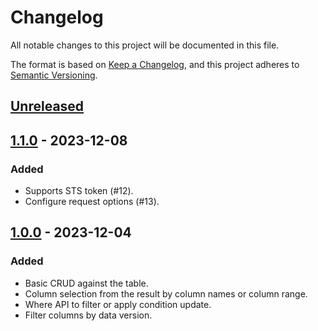 # Changelog

All notable changes to this project will be documented in this file.

The format is based on [Keep a Changelog](https://keepachangelog.com/en/1.0.0/),
and this project adheres to [Semantic Versioning](https://semver.org/spec/v2.0.0.html).

## [Unreleased]

## [1.1.0] - 2023-12-08

### Added

- Supports STS token (#12).
- Configure request options (#13).

## [1.0.0] - 2023-12-04

### Added

- Basic CRUD against the table.
- Column selection from the result by column names or column range.
- Where API to filter or apply condition update.
- Filter columns by data version.

[unreleased]: https://github.com/dew-serverless/tablestore-php/compare/v1.1.0...HEAD
[1.1.0]: https://github.com/dew-serverless/tablestore-php/compare/v1.0.0...v1.1.0
[1.0.0]: https://github.com/dew-serverless/tablestore-php/releases/tag/v1.0.0
